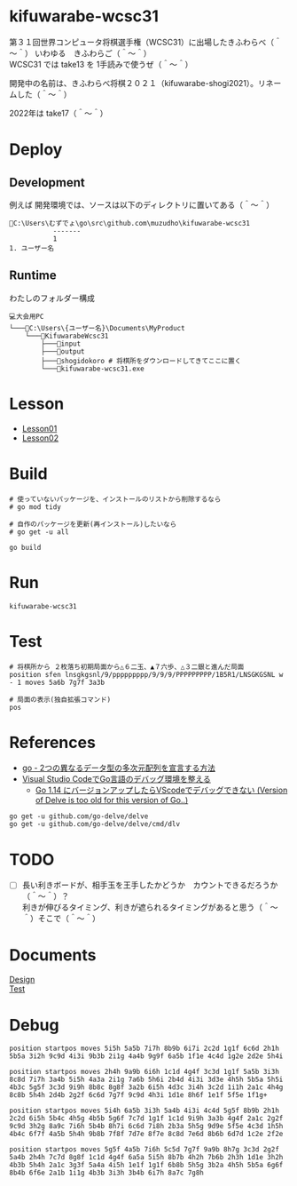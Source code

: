 # kifuwarabe-wcsc31

第３１回世界コンピュータ将棋選手権（WCSC31）に出場したきふわらべ（＾～＾） いわゆる　きふわらご（＾～＾）  
WCSC31 では take13 を 1手読みで使うぜ（＾～＾）  

開発中の名前は、きふわらべ将棋２０２１（kifuwarabe-shogi2021）。リネームした（＾～＾）  

2022年は take17（＾～＾）  

# Deploy

## Development

例えば 開発環境では、ソースは以下のディレクトリに置いてある（＾～＾）  

```
📂C:\Users\むずでょ\go\src\github.com\muzudho\kifuwarabe-wcsc31  
           -------
           1
1. ユーザー名
```

## Runtime

わたしのフォルダー構成

```plain
💻大会用PC
└───📂C:\Users\{ユーザー名}\Documents\MyProduct
    └───📂KifuwarabeWcsc31
        ├───📂input
        ├───📂output
        ├───📂shogidokoro # 将棋所をダウンロードしてきてここに置く
        └───📄kifuwarabe-wcsc31.exe
```

# Lesson

* [Lesson01](./lesson01/README.md)
* [Lesson02](./lesson02/README.md)
# Build

```shell
# 使っていないパッケージを、インストールのリストから削除するなら
# go mod tidy

# 自作のパッケージを更新(再インストール)したいなら
# go get -u all

go build
```

# Run

```shell
kifuwarabe-wcsc31
```

# Test

```shell
# 将棋所から ２枚落ち初期局面から△６二玉、▲７六歩、△３二銀と進んだ局面
position sfen lnsgkgsnl/9/ppppppppp/9/9/9/PPPPPPPPP/1B5R1/LNSGKGSNL w - 1 moves 5a6b 7g7f 3a3b

# 局面の表示(独自拡張コマンド)
pos
```

# References

* [go - 2つの異なるデータ型の多次元配列を宣言する方法](https://cloud6.net/so/go/977771)
* [Visual Studio CodeでGo言語のデバッグ環境を整える](https://qiita.com/momotaro98/items/7fbcad57a9d8488fe999)
  * [Go 1.14 にバージョンアップしたらVScodeでデバッグできない (Version of Delve is too old for this version of Go..)](https://madadou.info/2020/07/31/post-2108/)

```shell
go get -u github.com/go-delve/delve
go get -u github.com/go-delve/delve/cmd/dlv
```

# TODO

* [ ] 長い利きボードが、相手玉を王手したかどうか　カウントできるだろうか（＾～＾）？  
利きが伸びるタイミング、利きが遮られるタイミングがあると思う（＾～＾）そこで（＾～＾）

# Documents

[Design](./doc/design.md)  
[Test](./doc/test.md)  

# Debug

```
position startpos moves 5i5h 5a5b 7i7h 8b9b 6i7i 2c2d 1g1f 6c6d 2h1h 5b5a 3i2h 9c9d 4i3i 9b3b 2i1g 4a4b 9g9f 6a5b 1f1e 4c4d 1g2e 2d2e 5h4i
```

```
position startpos moves 2h4h 9a9b 6i6h 1c1d 4g4f 3c3d 1g1f 5a5b 3i3h 8c8d 7i7h 3a4b 5i5h 4a3a 2i1g 7a6b 5h6i 2b4d 4i3i 3d3e 4h5h 5b5a 5h5i 4b3c 5g5f 3c3d 9i9h 8b8c 8g8f 3a2b 6i5h 4d3c 3i4h 3c2d 1i1h 2a1c 4h4g 8c8b 5h4h 2d4b 2g2f 6c6d 7g7f 9c9d 4h3i 1d1e 8h6f 1e1f 5f5e 1f1g+
```

```
position startpos moves 5i4h 6a5b 3i3h 5a4b 4i3i 4c4d 5g5f 8b9b 2h1h 2c2d 6i5h 5b4c 4h5g 4b5b 5g6f 7c7d 1g1f 1c1d 9i9h 3a3b 4g4f 2a1c 2g2f 9c9d 3h2g 8a9c 7i6h 5b4b 8h7i 6c6d 7i8h 2b3a 5h5g 9d9e 5f5e 4c3d 1h5h 4b4c 6f7f 4a5b 5h4h 9b8b 7f8f 7d7e 8f7e 8c8d 7e6d 8b6b 6d7d 1c2e 2f2e
```

```
position startpos moves 5g5f 4a5b 7i6h 5c5d 7g7f 9a9b 8h7g 3c3d 2g2f 5a4b 2h4h 7c7d 8g8f 1c1d 4g4f 6a5a 5i5h 8b7b 4h2h 7b6b 2h3h 1d1e 3h2h 4b3b 5h4h 2a1c 3g3f 5a4a 4i5h 1e1f 1g1f 6b8b 5h5g 3b2a 4h5h 5b5a 6g6f 8b4b 6f6e 2a1b 1i1g 4b3b 3i3h 3b4b 6i7h 8a7c 7g8h
```
